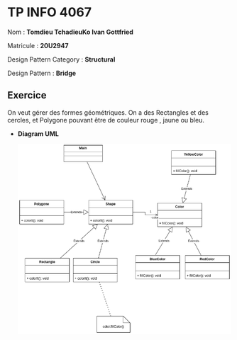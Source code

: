 # TP INFO 4067

Nom : **Tomdieu TchadieuKo Ivan Gottfried**

Matricule : **20U2947**

Design Pattern Category : **Structural**

Design Pattern : **Bridge**

## Exercice

On veut gérer des formes géométriques. On a des Rectangles et des
cercles, et Polygone pouvant être de couleur rouge , jaune ou bleu.

- **Diagram UML**

    ![Image Du Diagram UML](./diagram.png "UML Class Diagram")
